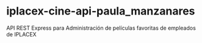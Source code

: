 # iplacex-cine-api-paula_manzanares
 API REST Express para Administración de películas favoritas de empleados de IPLACEX
